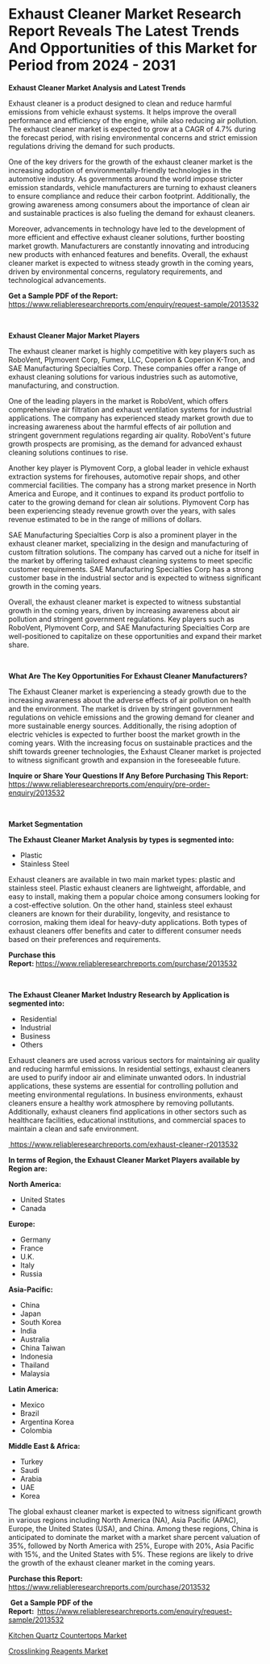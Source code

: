 <p><h1>Exhaust Cleaner Market Research Report Reveals The Latest Trends And Opportunities of this Market for Period from 2024 - 2031</h1></p><p><strong>Exhaust Cleaner Market Analysis and Latest Trends</strong></p>
<p><p>Exhaust cleaner is a product designed to clean and reduce harmful emissions from vehicle exhaust systems. It helps improve the overall performance and efficiency of the engine, while also reducing air pollution. The exhaust cleaner market is expected to grow at a CAGR of 4.7% during the forecast period, with rising environmental concerns and strict emission regulations driving the demand for such products.</p><p>One of the key drivers for the growth of the exhaust cleaner market is the increasing adoption of environmentally-friendly technologies in the automotive industry. As governments around the world impose stricter emission standards, vehicle manufacturers are turning to exhaust cleaners to ensure compliance and reduce their carbon footprint. Additionally, the growing awareness among consumers about the importance of clean air and sustainable practices is also fueling the demand for exhaust cleaners.</p><p>Moreover, advancements in technology have led to the development of more efficient and effective exhaust cleaner solutions, further boosting market growth. Manufacturers are constantly innovating and introducing new products with enhanced features and benefits. Overall, the exhaust cleaner market is expected to witness steady growth in the coming years, driven by environmental concerns, regulatory requirements, and technological advancements.</p></p>
<p><strong>Get a Sample PDF of the Report:&nbsp;</strong> <a href="https://www.reliableresearchreports.com/enquiry/request-sample/2013532">https://www.reliableresearchreports.com/enquiry/request-sample/2013532</a></p>
<p>&nbsp;</p>
<p><strong>Exhaust Cleaner Major Market Players</strong></p>
<p><p>The exhaust cleaner market is highly competitive with key players such as RoboVent, Plymovent Corp, Fumex, LLC, Coperion & Coperion K-Tron, and SAE Manufacturing Specialties Corp. These companies offer a range of exhaust cleaning solutions for various industries such as automotive, manufacturing, and construction.</p><p>One of the leading players in the market is RoboVent, which offers comprehensive air filtration and exhaust ventilation systems for industrial applications. The company has experienced steady market growth due to increasing awareness about the harmful effects of air pollution and stringent government regulations regarding air quality. RoboVent's future growth prospects are promising, as the demand for advanced exhaust cleaning solutions continues to rise.</p><p>Another key player is Plymovent Corp, a global leader in vehicle exhaust extraction systems for firehouses, automotive repair shops, and other commercial facilities. The company has a strong market presence in North America and Europe, and it continues to expand its product portfolio to cater to the growing demand for clean air solutions. Plymovent Corp has been experiencing steady revenue growth over the years, with sales revenue estimated to be in the range of millions of dollars.</p><p>SAE Manufacturing Specialties Corp is also a prominent player in the exhaust cleaner market, specializing in the design and manufacturing of custom filtration solutions. The company has carved out a niche for itself in the market by offering tailored exhaust cleaning systems to meet specific customer requirements. SAE Manufacturing Specialties Corp has a strong customer base in the industrial sector and is expected to witness significant growth in the coming years.</p><p>Overall, the exhaust cleaner market is expected to witness substantial growth in the coming years, driven by increasing awareness about air pollution and stringent government regulations. Key players such as RoboVent, Plymovent Corp, and SAE Manufacturing Specialties Corp are well-positioned to capitalize on these opportunities and expand their market share.</p></p>
<p>&nbsp;</p>
<p><strong>What Are The Key Opportunities For Exhaust Cleaner Manufacturers?</strong></p>
<p><p>The Exhaust Cleaner market is experiencing a steady growth due to the increasing awareness about the adverse effects of air pollution on health and the environment. The market is driven by stringent government regulations on vehicle emissions and the growing demand for cleaner and more sustainable energy sources. Additionally, the rising adoption of electric vehicles is expected to further boost the market growth in the coming years. With the increasing focus on sustainable practices and the shift towards greener technologies, the Exhaust Cleaner market is projected to witness significant growth and expansion in the foreseeable future.</p></p>
<p><strong>Inquire or Share Your Questions If Any Before Purchasing This Report:</strong> <a href="https://www.reliableresearchreports.com/enquiry/pre-order-enquiry/2013532">https://www.reliableresearchreports.com/enquiry/pre-order-enquiry/2013532</a></p>
<p>&nbsp;</p>
<p><strong>Market Segmentation</strong></p>
<p><strong>The Exhaust Cleaner Market Analysis by types is segmented into:</strong></p>
<p><ul><li>Plastic</li><li>Stainless Steel</li></ul></p>
<p><p>Exhaust cleaners are available in two main market types: plastic and stainless steel. Plastic exhaust cleaners are lightweight, affordable, and easy to install, making them a popular choice among consumers looking for a cost-effective solution. On the other hand, stainless steel exhaust cleaners are known for their durability, longevity, and resistance to corrosion, making them ideal for heavy-duty applications. Both types of exhaust cleaners offer benefits and cater to different consumer needs based on their preferences and requirements.</p></p>
<p><strong>Purchase this Report:&nbsp;</strong><a href="https://www.reliableresearchreports.com/purchase/2013532">https://www.reliableresearchreports.com/purchase/2013532</a></p>
<p>&nbsp;</p>
<p><strong>The Exhaust Cleaner Market Industry Research by Application is segmented into:</strong></p>
<p><ul><li>Residential</li><li>Industrial</li><li>Business</li><li>Others</li></ul></p>
<p><p>Exhaust cleaners are used across various sectors for maintaining air quality and reducing harmful emissions. In residential settings, exhaust cleaners are used to purify indoor air and eliminate unwanted odors. In industrial applications, these systems are essential for controlling pollution and meeting environmental regulations. In business environments, exhaust cleaners ensure a healthy work atmosphere by removing pollutants. Additionally, exhaust cleaners find applications in other sectors such as healthcare facilities, educational institutions, and commercial spaces to maintain a clean and safe environment.</p></p>
<p><a href="https://www.reliableresearchreports.com/exhaust-cleaner-r2013532">&nbsp;https://www.reliableresearchreports.com/exhaust-cleaner-r2013532</a></p>
<p><strong>In terms of Region, the Exhaust Cleaner Market Players available by Region are:</strong></p>
<p>
    <p> <strong> North America: </strong>
        <ul>
            <li>United States</li>
            <li>Canada</li>
        </ul>
        </p> 
    <p> <strong> Europe: </strong>
        <ul>
            <li>Germany</li>
            <li>France</li>
            <li>U.K.</li>
            <li>Italy</li>
            <li>Russia</li>
        </ul>
        </p> 
    <p> <strong> Asia-Pacific: </strong>
        <ul>
            <li>China</li>
            <li>Japan</li>
            <li>South Korea</li>
            <li>India</li>
            <li>Australia</li>
            <li>China Taiwan</li>
            <li>Indonesia</li>
            <li>Thailand</li>
            <li>Malaysia</li>
        </ul>
        </p> 
    <p> <strong> Latin America: </strong>
        <ul>
            <li>Mexico</li>
            <li>Brazil</li>
            <li>Argentina Korea</li>
            <li>Colombia</li>
        </ul>
        </p> 
    <p> <strong> Middle East & Africa: </strong>
        <ul>
            <li>Turkey</li>
            <li>Saudi</li>
            <li>Arabia</li>
            <li>UAE</li>
            <li>Korea</li>
        </ul>
    </p>
    </p>
<p><p>The global exhaust cleaner market is expected to witness significant growth in various regions including North America (NA), Asia Pacific (APAC), Europe, the United States (USA), and China. Among these regions, China is anticipated to dominate the market with a market share percent valuation of 35%, followed by North America with 25%, Europe with 20%, Asia Pacific with 15%, and the United States with 5%. These regions are likely to drive the growth of the exhaust cleaner market in the coming years.</p></p>
<p><strong>Purchase this Report: </strong><a href="https://www.reliableresearchreports.com/purchase/2013532">https://www.reliableresearchreports.com/purchase/2013532</a></p>
<p>&nbsp;<strong>Get a Sample PDF of the Report:&nbsp;&nbsp;</strong><a href="https://www.reliableresearchreports.com/enquiry/request-sample/2013532">https://www.reliableresearchreports.com/enquiry/request-sample/2013532</a></p>
<p><strong></strong></p>
<p><p><a href="https://issuu.com/reportprime-2/docs/kitchen-quartz-countertops-market-size-2030.pptx">Kitchen Quartz Countertops Market</a></p><p><a href="https://issuu.com/reportprime-2/docs/crosslinking-reagents-market-size-2030.pptx">Crosslinking Reagents Market</a></p></p>